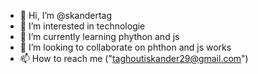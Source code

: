 - 👋 Hi, I’m @skandertag
- 👀 I’m interested in technologie
- 🌱 I’m currently learning phython and js
- 💞️ I’m looking to collaborate on phthon and js works
- 📫 How to reach me ("taghoutiskander29@gmail.com")

<!---
skandertag/skandertag is a ✨ special ✨ repository because its `README.md` (this file) appears on your GitHub profile.
You can click the Preview link to take a look at your changes.
--->
